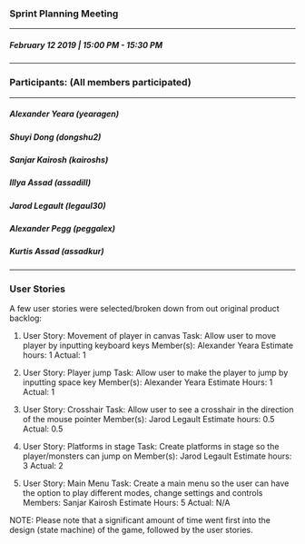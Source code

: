### Sprint Planning Meeting
---
##### February 12 2019 | 15:00 PM - 15:30 PM
***

### Participants: (All members participated)
***
##### Alexander Yeara (yearagen)
##### Shuyi Dong (dongshu2)
##### Sanjar Kairosh (kairoshs)
##### Illya Assad (assadill)
##### Jarod Legault (legaul30)
##### Alexander Pegg (peggalex)
##### Kurtis Assad (assadkur)
***

### User Stories

A few user stories were selected/broken down from out original product backlog:

1. User Story: Movement of player in canvas
Task: Allow user to move player by inputting keyboard keys
Member(s): Alexander Yeara
Estimate hours: 1
Actual: 1

2. User Story: Player jump
Task: Allow user to make the player to jump by inputting space key
Member(s): Alexander Yeara
Estimate Hours: 1
Actual: 1

3. User Story: Crosshair
Task: Allow user to see a crosshair in the direction of the mouse pointer
Member(s): Jarod Legault
Estimate hours: 0.5
Actual: 0.5

4. User Story: Platforms in stage
Task: Create platforms in stage so the player/monsters can jump on
Member(s): Jarod Legault
Estimate hours: 3
Actual: 2

5. User Story: Main Menu
Task: Create a main menu so the user can have the option to play different modes, change settings and controls
Members: Sanjar Kairosh
Estimate Hours: 5
Actual: N/A


NOTE: Please note that a significant amount of time went first into the design (state machine) of the game, followed by the user stories.


